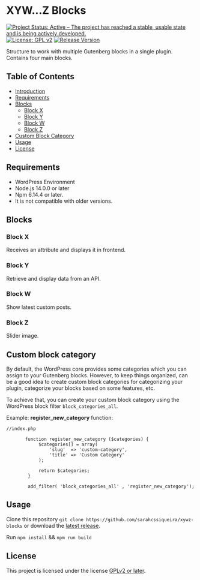 # XYW...Z Blocks

[![Project Status: Active – The project has reached a stable, usable state and is being actively developed.](https://www.repostatus.org/badges/latest/active.svg)](https://www.repostatus.org/#active)
[![License: GPL v2](https://img.shields.io/badge/License-GPL_v2-blue.svg)](https://www.gnu.org/licenses/old-licenses/gpl-2.0.en.html)
[![Release Version](https://img.shields.io/github/release/sarahcssiqueira/xywz-blocks.svg)](https://github.com/sarahcssiqueira/xywz-blocks/releases/latest)

Structure to work with multiple Gutenberg blocks in a single plugin. Contains four main blocks.

## Table of Contents

- [Introduction](#XYW...Z-blocks)
- [Requirements](#requirements)
- [Blocks](#blocks)
  - [Block X](#block-x)
  - [Block Y](#block-y)
  - [Block W](#block-w)
  - [Block Z](#block-z)
- [Custom Block Category](#custom-block-category)
- [Usage](#usage)
- [License](#license)

## Requirements

- WordPress Environment
- Node.js 14.0.0 or later
- Npm 6.14.4 or later.
- It is not compatible with older versions.

## Blocks

### Block X

Receives an attribute and displays it in frontend.

### Block Y

Retrieve and display data from an API.

### Block W

Show latest custom posts.

### Block Z

Slider image.

## Custom block category

By default, the WordPress core provides some categories which you can assign to your Gutenberg blocks. However, to keep things organized, can be a good idea to create custom block categories for categorizing your plugin, categorize your blocks based on some features, etc.

To achieve that, you can create your custom block category using the WordPress block filter `block_categories_all`.

Example: **register_new_category** function:

```
//index.php

       function register_new_category ($categories) {
            $categories[] = array(
                'slug'  => 'custom-category',
                'title' => 'Custom Category'
            );

            return $categories;
        }

        add_filter( 'block_categories_all' , 'register_new_category');

```

## Usage

Clone this repository `git clone https://github.com/sarahcssiqueira/xywz-blocks` or download the [latest release](https://github.com/sarahcssiqueira/xywz-blocks/releases).

Run `npm install` && `npm run build`

## License

This project is licensed under the license [GPLv2 or later](https://choosealicense.com/licenses/gpl-2.0/#).
